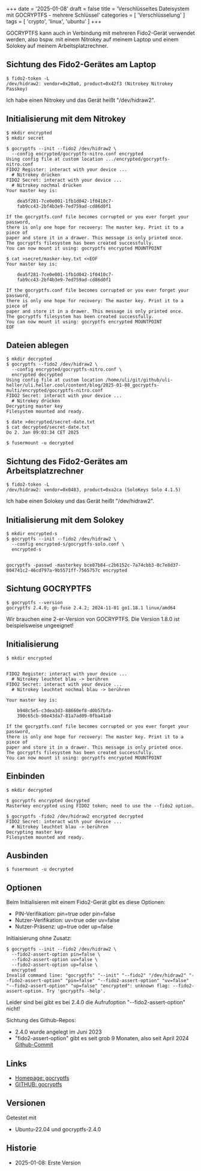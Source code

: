 +++
date = '2025-01-08'
draft = false
title = 'Verschlüsseltes Dateisystem mit GOCRYPTFS - mehrere Schlüssel'
categories = [ 'Verschlüsselung' ]
tags = [ 'crypto', 'linux', 'ubuntu' ]
+++

<!--Verschlüsseltes Dateisystem mit GOCRYPTFS - mehrere Schlüssel-->
<!--=============================================================-->

GOCRYPTFS kann auch in Verbindung mit mehreren
Fido2-Gerät verwendet werden, also bspw.
mit einem Nitrokey auf meinem Laptop und einem
Solokey auf meinem Arbeitsplatzrechner.

<!--more-->

Sichtung des Fido2-Gerätes am Laptop
------------------------------------

```
$ fido2-token -L 
/dev/hidraw2: vendor=0x20a0, product=0x42f3 (Nitrokey Nitrokey Passkey)
```

Ich habe einen Nitrokey und das Gerät heißt "/dev/hidraw2".

Initialisierung mit dem Nitrokey
--------------------------------

```
$ mkdir encrypted
$ mkdir secret

$ gocryptfs --init --fido2 /dev/hidraw2 \
  --config encrypted/gocryptfs-nitro.conf encrypted
Using config file at custom location .../encrypted/gocryptfs-nitro.conf
FIDO2 Register: interact with your device ...
  # Nitrokey drücken
FIDO2 Secret: interact with your device ...
  # Nitrokey nochmal drücken
Your master key is:

    dea5f281-7ce0e001-1fb1d042-1f0410c7-
    fab9cc43-2bf4b3e9-7ed759ad-cd86d0f1

If the gocryptfs.conf file becomes corrupted or you ever forget your password,
there is only one hope for recovery: The master key. Print it to a piece of
paper and store it in a drawer. This message is only printed once.
The gocryptfs filesystem has been created successfully.
You can now mount it using: gocryptfs encrypted MOUNTPOINT

$ cat >secret/masker-key.txt <<EOF
Your master key is:

    dea5f281-7ce0e001-1fb1d042-1f0410c7-
    fab9cc43-2bf4b3e9-7ed759ad-cd86d0f1

If the gocryptfs.conf file becomes corrupted or you ever forget your password,
there is only one hope for recovery: The master key. Print it to a piece of
paper and store it in a drawer. This message is only printed once.
The gocryptfs filesystem has been created successfully.
You can now mount it using: gocryptfs encrypted MOUNTPOINT
EOF
```

Dateien ablegen
---------------

```
$ mkdir decrypted
$ gocryptfs --fido2 /dev/hidraw2 \
  --config encrypted/gocryptfs-nitro.conf \
  encrypted decrypted
Using config file at custom location /home/uli/git/github/uli-heller/uli.heller.cool/content/blog/2025-01-08_gocryptfs-multi/encrypted/gocryptfs-nitro.conf
FIDO2 Secret: interact with your device ...
  # Nitrokey drücken
Decrypting master key
Filesystem mounted and ready.

$ date >decrypted/secret-date.txt
$ cat decrypted/secret-date.txt
Do 2. Jan 09:03:34 CET 2025

$ fusermount -u decrypted
```

Sichtung des Fido2-Gerätes am Arbeitsplatzrechner
-------------------------------------------------

```
$ fido2-token -L 
/dev/hidraw2: vendor=0x0483, product=0xa2ca (SoloKeys Solo 4.1.5)
```

Ich habe einen Solokey und das Gerät heißt "/dev/hidraw2".

Initialisierung mit dem Solokey
-------------------------------

```
$ mkdir encrypted-s
$ gocryptfs --init --fido2 /dev/hidraw2 \
  --config encrypted-s/gocryptfs-solo.conf \
  encrypted-s


gocryptfs -passwd -masterkey bce87b84-c2b6152c-7a74cbb3-8c7e8d37-804741c2-46cd797a-9b5571ff-7565757c encrypted

```

Sichtung GOCRYPTFS
------------------

```
$ gocryptfs --version
gocryptfs 2.4.0; go-fuse 2.4.2; 2024-11-01 go1.18.1 linux/amd64
```

Wir brauchen eine 2-er-Version von GOCRYPTFS. Die Version 1.8.0 ist
beispielsweise ungeeignet!

Initialisierung
---------------

```
$ mkdir encrypted


FIDO2 Register: interact with your device ...
  # Nitrokey leuchtet blau -> berühren
FIDO2 Secret: interact with your device ...
  # Nitrokey leuchtet nochmal blau -> berühren

Your master key is:

    b948c5e5-c3dea3d3-88660ef8-d0b57bfa-
    390c65cb-98e43da7-81a7ad09-0fba41a0

If the gocryptfs.conf file becomes corrupted or you ever forget your password,
there is only one hope for recovery: The master key. Print it to a piece of
paper and store it in a drawer. This message is only printed once.
The gocryptfs filesystem has been created successfully.
You can now mount it using: gocryptfs encrypted MOUNTPOINT
```

Einbinden
---------

```
$ mkdir decrypted

$ gocryptfs encrypted decrypted
Masterkey encrypted using FIDO2 token; need to use the --fido2 option.

$ gocryptfs -fido2 /dev/hidraw2 encrypted decrypted
FIDO2 Secret: interact with your device ...
  # Nitrokey leuchtet blau -> berühren
Decrypting master key
Filesystem mounted and ready.
```

Ausbinden
---------

```
$ fusermount -u decrypted
```

Optionen
--------

Beim Initialisieren mit einem Fido2-Gerät gibt es diese Optionen:

- PIN-Verifikation: pin=true oder pin=false
- Nutzer-Verifikation: uv=true oder uv=false
- Nutzer-Präsenz: up=true oder up=false

Initiaisierung ohne Zusatz:

```
$ gocryptfs --init --fido2 /dev/hidraw2 \
  --fido2-assert-option pin=false \
  --fido2-assert-option uv=false \
  --fido2-assert-option up=false \
  encrypted
Invalid command line: "gocryptfs" "--init" "--fido2" "/dev/hidraw2" "--fido2-assert-option" "pin=false" "--fido2-assert-option" "uv=false" "--fido2-assert-option" "up=false" "encrypted": unknown flag: --fido2-assert-option. Try 'gocryptfs -help'.
```

Leider sind bei gibt es bei 2.4.0 die Aufrufoption "--fido2-assert-option" nicht!

Sichtung des Github-Repos:

- 2.4.0 wurde angelegt im Juni 2023
- "fido2-assert-option" gibt es seit grob 9 Monaten, also seit April 2024
  [Github-Commit](https://github.com/rfjakob/gocryptfs/commit/4b6b9553c4a2e14fd809754f6bf187957ff3cdfd)

Links
-----

- [Homepage: gocryptfs](https://nuetzlich.net/gocryptfs/)
- [GITHUB: gocryptfs](https://github.com/rfjakob/gocryptfs)

Versionen
---------

Getestet mit

- Ubuntu-22.04 und gocryptfs-2.4.0

Historie
--------

- 2025-01-08: Erste Version
